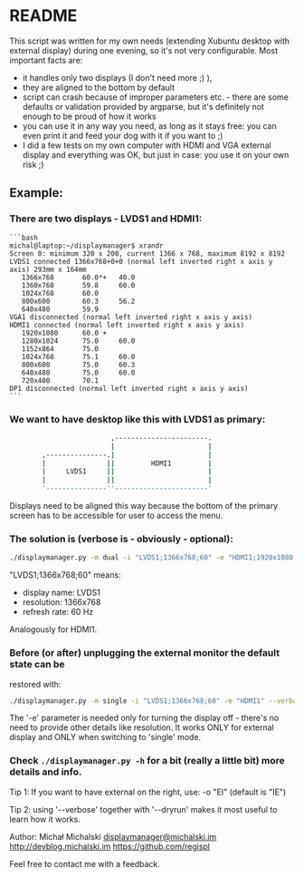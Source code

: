 README
======

This script was written for my own needs (extending Xubuntu desktop with external display) during one evening, so it's not very configurable. Most important facts are:
- it handles only two displays (I don't need more ;) ), 
- they are aligned to the bottom by default
- script can crash because of improper parameters etc. - there are some defaults or validation provided by argparse, but it's definitely not enough to be proud of how it works
- you can use it in any way you need, as long as it stays free: you can even print it and feed your dog with it if you want to ;)
- I did a few tests on my own computer with HDMI and VGA external display and everything was OK, but just in case: you use it on your own risk ;) 

Example:
--------

### There are two displays - LVDS1 and HDMI1:

    ```bash
    michal@laptop:~/displaymanager$ xrandr
    Screen 0: minimum 320 x 200, current 1366 x 768, maximum 8192 x 8192
    LVDS1 connected 1366x768+0+0 (normal left inverted right x axis y axis) 293mm x 164mm
       1366x768       60.0*+   40.0  
       1360x768       59.8     60.0  
       1024x768       60.0  
       800x600        60.3     56.2  
       640x480        59.9  
    VGA1 disconnected (normal left inverted right x axis y axis)
    HDMI1 connected (normal left inverted right x axis y axis)
       1920x1080      60.0 +
       1280x1024      75.0     60.0  
       1152x864       75.0  
       1024x768       75.1     60.0  
       800x600        75.0     60.3  
       640x480        75.0     60.0  
       720x400        70.1  
    DP1 disconnected (normal left inverted right x axis y axis)
    ```

### We want to have desktop like this with LVDS1 as primary:

```bash
                         ,-----------------------.
                         |                       |
        ,---------------.|                       |
        |               ||         HDMI1         |
        |     LVDS1     ||                       |
        |               ||                       |
        '---------------''-----------------------'
```

Displays need to be aligned this way because the bottom of the primary screen
has to be accessible for user to access the menu.

### The solution is (verbose is - obviously - optional):

```bash
./displaymanager.py -m dual -i "LVDS1;1366x768;60" -e "HDMI1;1920x1080;60" --verbose
```

"LVDS1;1366x768;60" means: 
- display name: LVDS1
- resolution: 1366x768
- refresh rate: 60 Hz

Analogously for HDMI1.

### Before (or after) unplugging the external monitor the default state can be 
restored with:

```bash
./displaymanager.py -m single -i "LVDS1;1366x768;60" -e "HDMI1" --verbose
```

The '-e' parameter is needed only for turning the display off - there's no need 
to provide other details like resolution. It works ONLY for external display and 
ONLY when switching to 'single' mode.

### Check `./displaymanager.py -h` for a bit (really a little bit) more details and info.

Tip 1: If you want to have external on the right, use: -o "EI" (default is "IE") 

Tip 2: using '--verbose' together with '--dryrun' makes it most useful to learn how
it works.


Author:
Michał Michalski <displaymanager@michalski.im>
http://devblog.michalski.im
https://github.com/regispl

Feel free to contact me with a feedback.
